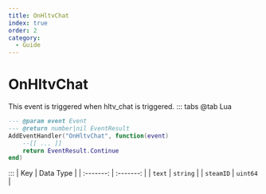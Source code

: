 ```yaml
---
title: OnHltvChat
index: true
order: 2
category:
  - Guide
---
```


# OnHltvChat
This event is triggered when hltv_chat is triggered.
::: tabs
@tab Lua
```lua
--- @param event Event
--- @return number|nil EventResult
AddEventHandler("OnHltvChat", function(event)
    --[[ ... ]]
    return EventResult.Continue
end)
```

:::
|    Key    | Data Type |
| :-------: | :-------: |
|   `text`  |  `string` |
| `steamID` |  `uint64` |